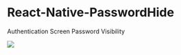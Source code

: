 # React-Native-PasswordHide
Authentication Screen Password Visibility

<a href="https://hizliresim.com/P1kzn8"><img src="https://i.hizliresim.com/P1kzn8.png"></a>
